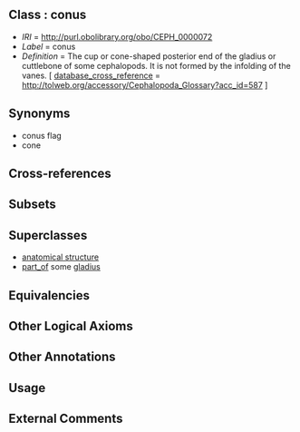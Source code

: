 
## Class : conus

 * *IRI* = http://purl.obolibrary.org/obo/CEPH_0000072
 * *Label* = conus
 * *Definition* = The cup or cone-shaped posterior end of the gladius or cuttlebone of some cephalopods. It is not formed by the infolding of the vanes. [ [database_cross_reference](../../ef/oboInOwl#hasDbXref.md) = http://tolweb.org/accessory/Cephalopoda_Glossary?acc_id=587 ]

## Synonyms

 * conus flag
 * cone

## Cross-references


## Subsets


## Superclasses

 * [anatomical structure](../../UBERON/61/UBERON_0000061.md)
 * [part_of](../../BFO/50/BFO_0000050.md) some [gladius](../../CEPH/24/CEPH_0000124.md)

## Equivalencies


## Other Logical Axioms


## Other Annotations


## Usage


## External Comments

